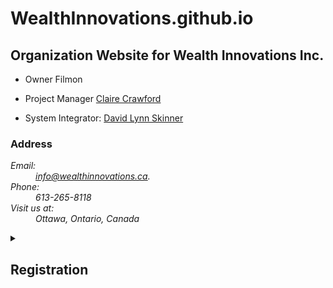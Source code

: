 # WealthInnovations.github.io
## Organization Website for Wealth Innovations Inc.

- Owner Filmon

- Project Manager [Claire Crawford](https://github.com/ClaireElyseCrawford)

- System Integrator: [David Lynn Skinner](https://github.com/comaldave)

### Address
<address class="w3-padding-large">
  <dl>
  <dt>Email:</dt>
  <dd> <a href="email:info@wealthinnovations.ca">info@wealthinnovations.ca</a>.</dd>
  <dt>Phone:</dt>
  <dd> 613-265-8118</dd>
  <dt>Visit us at:</dt>
  <dd>Ottawa, Ontario, Canada</dd>
  </dl>
</address>     
      
<details>
   <summary>
      <h2 class="w3-blue">Registration</h2>
   </summary>
      
   <dl>
   <dt>Corporation Name: </dt>
   <dd>WEALTH INNOVATIONS INC.</dd>
   <dt>Business Number (BN):</dt>
   <dd> 808954572</dd>
   <dt>Ontario Corporation Number (OCN): </dt>
   <dd>2422036</dd>
   <dt>Incorporation Date:</dt>
   <dd> June 09, 2014</dd>
    <dt>Type:</dt>
    <dd> Ontario Business Corporation</dd>
    <dt>Status:</dt>
    <dd> Active</dd>
    <dt>Governing Jurisdiction:</dt>
    <dd> Canada - Ontario</dd>
    <dt>Registered or Head Office Address:</dt>
    <dd> Ottawa, Ontario, Canada</dd>
    </dl>
</details>
